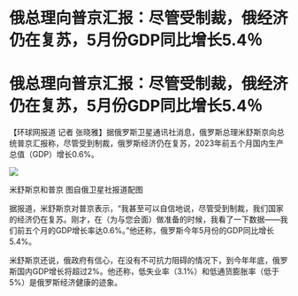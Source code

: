 # 俄总理向普京汇报：尽管受制裁，俄经济仍在复苏，5月份GDP同比增长5.4％

# 俄总理向普京汇报：尽管受制裁，俄经济仍在复苏，5月份GDP同比增长5.4％

【环球网报道 记者
张晓雅】据俄罗斯卫星通讯社消息，俄罗斯总理米舒斯京向总统普京汇报称，尽管受到制裁，俄罗斯经济仍在复苏，2023年前五个月国内生产总值（GDP）增长0.6%。

![](https://inews.gtimg.com/om_bt/OW98POQ5Eqmc5oXcVHgGLQzLMibqrahDmHNLyR5CpV1cIAA/1000)

米舒斯京和普京 图自俄卫星社报道配图

据报道，米舒斯京对普京表示，“我甚至可以自信地说，尽管受到制裁，我们国家的经济仍在复苏。刚才，在（为与您会面）做准备的时候，我看了一下数据——我们前五个月的GDP增长率达0.6%。”他还称，俄罗斯今年5月份的GDP同比增长5.4%。

米舒斯京还说，俄政府有信心，在没有不可抗力阻碍的情况下，到今年年底，俄罗斯国内GDP增长将超过2%。他还称，低失业率（3.1%）和低通货膨胀率（低于5%）是俄罗斯经济健康的迹象。


